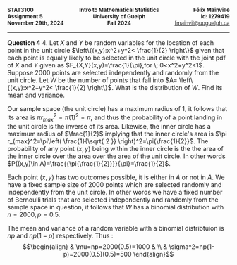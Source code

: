 <div style="display: flex; justify-content: space-between; font-size: 0.85em; margin-bottom: 0;">
    <div style="text-align: left;">
        <strong>STAT3100</strong><br>
        <strong>Assignment 5</strong><br>
        <strong>November 29th, 2024</strong>
    </div>
    <div style="text-align: center;">
        <strong>Intro to Mathematical Statistics</strong><br>
        <strong>University of Guelph</strong><br>
        <strong>Fall 2024</strong>
    </div>
    <div style="text-align: right;">
        <strong>Félix Mainville</strong><br>
        <strong>id: 1279419</strong><br>
        <a href="mailto:fmainvil@uoguelph.ca">fmainvil@uoguelph.ca</a>
    </div>
</div>
<hr>

**Question 4**
4. Let $X$ and $Y$ be random variables for the location of each point in the unit circle $\left\{(x,y):x^2+y^2< \frac{1}{2} \right\}$ given that each point is equally likely to be selected in the unit circle with the joint pdf of $X$ and $Y$ given as $F_{X,Y}(x,y)=\frac{1}{\pi},for \; 0<x^2+y^2<1$. Suppose 2000 points are selected independently and randomly from the unit circle. Let $W$ be the number of points that fall into $A= \left\{(x,y):x^2+y^2< \frac{1}{2} \right\}$. What is the distribution of $W$. Find its mean and variance.
   
   Our sample space (the unit circle) has a maximum radius of $1$, it follows that its area is $\pi r_{max}^2=\pi(1)^2=\pi$, and thus the probability of a point landing in the unit circle is the inverse of its area. Likewise, the inner circle has a maximum radius of $\frac{1}{2}$ implying that the inner circle's area is $\pi r_{max}^2=\pi\left( \frac{1}{\sqrt{ 2 }} \right)^2=\pi{\frac{1}{2}}$. The probability of any point $(x,y)$ being within the inner circle is the the area of the inner circle over the area over the area of the unit circle. In other words $P((x,y)\in A)=\frac{{\pi{\frac{1}{2}}}}{\pi}=\frac{1}{2}$.
   
   Each point $(x,y)$ has two outcomes possible, it is either in $A$ or not in $A$. We have a fixed sample size of $2000$ points which are selected randomly and independently from the unit circle. In other words we have a fixed number of Bernoulli trials that are selected independently and randomly from the sample space in question, it follows that $W$ has a binomial distribution with $n=2000,p=0.5$.
   
   The mean and variance of a random variable with a binomial distribtuion is $np$ and $np(1-p)$ respectively. Thus : $$\begin{align}
 & \mu=np=2000(0.5)=1000 & \\
 & \sigma^2=np(1-p)=2000(0.5)(0.5)=500
\end{align}$$